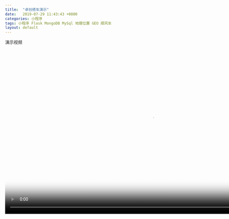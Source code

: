 ```yaml
---
title:  "卓创搭车演示"
date:   2019-07-29 11:43:43 +0800
categories: 小程序
tags: 小程序 Flask MongoDB MySql 地理位置 GEO 顺风车
layout: default
---
```


<p>演示视频</p>

<video controls="controls" poster="/assets/images/loading.gif" width="960" height="540">
  <source src="/assets/images/dacheche.mp4" type="video/mp4">
</video>
